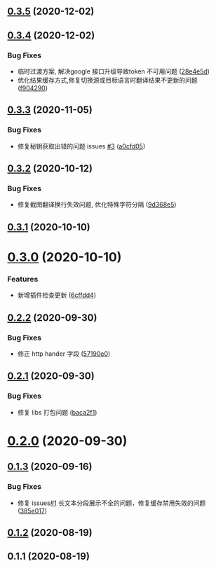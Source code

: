 ## [0.3.5](https://github.com/roojay520/bobplugin-google-translate/compare/v0.3.4...v0.3.5) (2020-12-02)



## [0.3.4](https://github.com/roojay520/bobplugin-google-translate/compare/v0.3.3...v0.3.4) (2020-12-02)


### Bug Fixes

* 临时过渡方案, 解决google 接口升级导致token 不可用问题 ([28e4e5d](https://github.com/roojay520/bobplugin-google-translate/commit/28e4e5db5034d0d43abf151443050951ff5fbe5d))
* 优化结果缓存方式,修复切换源或目标语言时翻译结果不更新的问题 ([f904290](https://github.com/roojay520/bobplugin-google-translate/commit/f904290bdad307e7711e8972e6c34dcd5044909e))



## [0.3.3](https://github.com/roojay520/bobplugin-google-translate/compare/v0.3.2...v0.3.3) (2020-11-05)


### Bug Fixes

* 修复秘钥获取出错的问题 issues [#3](https://github.com/roojay520/bobplugin-google-translate/issues/3) ([a0cfd05](https://github.com/roojay520/bobplugin-google-translate/commit/a0cfd05ce1a1ad04c0c98bc3c9fbef830f35747f))



## [0.3.2](https://github.com/roojay520/bobplugin-google-translate/compare/v0.3.1...v0.3.2) (2020-10-12)


### Bug Fixes

* 修复截图翻译换行失效问题, 优化特殊字符分隔 ([9d368e5](https://github.com/roojay520/bobplugin-google-translate/commit/9d368e5a848359dbe900c72847d6de32823fcbc2))



## [0.3.1](https://github.com/roojay520/bobplugin-google-translate/compare/v0.3.0...v0.3.1) (2020-10-10)



# [0.3.0](https://github.com/roojay520/bobplugin-google-translate/compare/v0.2.2...v0.3.0) (2020-10-10)


### Features

* 新增插件检查更新 ([6cffdd4](https://github.com/roojay520/bobplugin-google-translate/commit/6cffdd483bed143ea23e3961ac4837d1f5fc61ec))



## [0.2.2](https://github.com/roojay520/bobplugin-google-translate/compare/v0.2.1...v0.2.2) (2020-09-30)


### Bug Fixes

* 修正 http hander 字段 ([57190e0](https://github.com/roojay520/bobplugin-google-translate/commit/57190e071344d9c5f59a5a3487a48bc7f81f5800))



## [0.2.1](https://github.com/roojay520/bobplugin-google-translate/compare/v0.2.0...v0.2.1) (2020-09-30)


### Bug Fixes

* 修复 libs 打包问题 ([baca2f1](https://github.com/roojay520/bobplugin-google-translate/commit/baca2f1d450aad92e7e724352c928c6e7ee9176c))



# [0.2.0](https://github.com/roojay520/bobplugin-google-translate/compare/v0.1.3...v0.2.0) (2020-09-30)



## [0.1.3](https://github.com/roojay520/bobplugin-google-translate/compare/v0.1.2...v0.1.3) (2020-09-16)

### Bug Fixes

- 修复 issues[#1](https://github.com/roojay520/bobplugin-google-translate/issues/1) 长文本分段展示不全的问题，修复缓存禁用失效的问题 ([385e017](https://github.com/roojay520/bobplugin-google-translate/commit/385e0175def739b0a39dad336cf0203ca4cea94c))

## [0.1.2](https://github.com/roojay520/bobplugin-google-translate/compare/v0.1.1...v0.1.2) (2020-08-19)

## 0.1.1 (2020-08-19)
